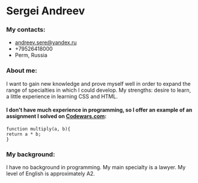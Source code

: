 # Sergei Andreev
### My contacts:
- <andreev.sere@yandex.ru>
- +79526418000
- Perm, Russia

### About me:
I want to gain new knowledge and prove myself well in order to expand the range of specialties in which I could develop.
My strengths: desire to learn, a little experience in learning CSS and HTML.

#### I don't have much experience in programming, so I offer an example of an assignment I solved on <a href="https://www.codewars.com/join?language=javascript">Codewars.com</a>:
```
function multiply(a, b){
return a * b;
}
```
### My background:
I have no background in programming. My main specialty is a lawyer.
My level of English is approximately A2.